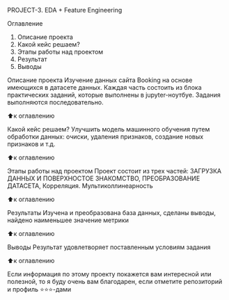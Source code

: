 PROJECT-3.  EDA + Feature Engineering

Оглавление
1. Описание проекта
2. Какой кейс решаем?
3. Этапы работы над проектом
4. Результат
5. Выводы

Описание проекта 
Изучение данных сайта Booking на основе имеющихся в датасете данных. Каждая часть состоить из блока практических заданий, которые выполнены в jupyter-ноутбуе. Задания выполняются последовательно.

⬆️к оглавлению

Какой кейс решаем? 
Улучшить модель машинного обучения путем обработки данных: очиски, удаления признаков, создание новых признаков и т.д.

⬆️к оглавлению

Этапы работы над проектом 
Проект состоит из трех частей:
ЗАГРУЗКА ДАННЫХ И ПОВЕРХНОСТОЕ ЗНАКОМСТВО, ПРЕОБРАЗОВАНИЕ ДАТАСЕТА, Корреляция. Мультиколлинеарность

⬆️к оглавлению

Результаты
Изучена и преобразована база данных, сделаны выводы, найдено наименьшее значение метрики 

⬆️к оглавлению

Выводы
Результат удовлетворяет поставленным условиям задания

⬆️к оглавлению

Если информация по этому проекту покажется вам интересной или полезной, то я буду очень вам благодарен, если отметите репозиторий и профиль ⭐️⭐️⭐️-дами
